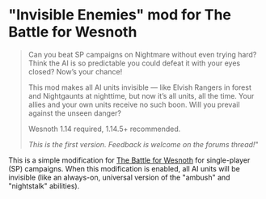"Invisible Enemies" mod for The Battle for Wesnoth
==================================================

> Can you beat SP campaigns on Nightmare without even trying hard? Think the AI is so predictable you could defeat it with your eyes closed? Now’s your chance!
> 
> This mod makes all AI units invisible — like Elvish Rangers in forest and Nightgaunts at nighttime, but now it’s all units, all the time.  Your allies and your own units receive no such boon.  Will you prevail against the unseen danger?
> 
> Wesnoth 1.14 required, 1.14.5+ recommended.
> 
> *This is the first version. Feedback is welcome on the forums thread!*"

This is a simple modification for [The Battle for Wesnoth](https://www.wesnoth.org/) for single-player (SP) campaigns. When this modification is enabled, all AI units will be invisible (like an always-on, universal version of the "ambush" and "nightstalk" abilities).
